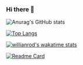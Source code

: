 ### Hi there 👋

<!--
**domuserk/domuserk** is a ✨ _special_ ✨ repository because its `README.md` (this file) appears on your GitHub profile.

Here are some ideas to get you started:

- 🔭 I’m currently working on ...
- 🌱 I’m currently learning ...
- 👯 I’m looking to collaborate on ...
- 🤔 I’m looking for help with ...
- 💬 Ask me about ...
- 📫 How to reach me: ...
- 😄 Pronouns: ...
- ⚡ Fun fact: ...
-->

![Anurag's GitHub stats](https://github-readme-stats.vercel.app/api?username=domuserk&show_icons=true&count_private=true)

[![Top Langs](https://github-readme-stats.vercel.app/api/top-langs/?username=domuserk&layout=compact)](https://github.com/domuserk/domuserk)

[![willianrod's wakatime stats](https://github-readme-stats.vercel.app/api/wakatime?username=willianrod)](https://github.com/domuserk/domuserk)

[![Readme Card](https://github-readme-stats.vercel.app/api/pin/?username=domuserk&repo=MovieD)](https://github.com/domuserk/moviedb)

<!--<a href="https://github.com/anuraghazra/github-readme-stats">
  <img align="center" src="https://github-readme-stats.vercel.app/api/pin/?username=domuserk&repo=MovieDb" />
</a>-->
